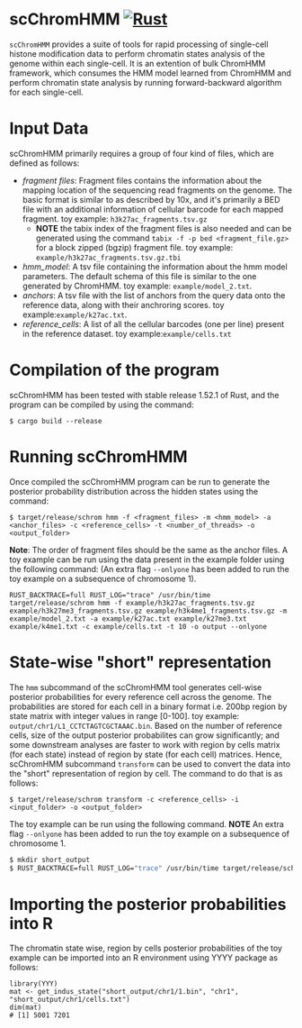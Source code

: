 # scChromHMM [![Rust](https://github.com/satijalab/scChromHMM/actions/workflows/rust.yml/badge.svg)](https://github.com/satijalab/scChromHMM/actions/workflows/rust.yml)

`scChromHMM` provides a suite of tools for rapid processing of single-cell histone modification data to perform chromatin states analysis of the genome within each single-cell. It is an extention of bulk ChromHMM framework, which consumes the HMM model learned from ChromHMM and perform chromatin state analysis by running forward-backward algorithm for each single-cell.

# Input Data
scChromHMM primarily requires a group of four kind of files, which are defined as follows: 
* _fragment files_: Fragment files contains the information about the mapping location of the sequencing read fragments on the genome. The basic format is similar to as described by 10x, and it's primarily a BED file with an additional information of cellular barcode for each mapped fragment. toy example: `h3k27ac_fragments.tsv.gz`
    * **NOTE** the tabix index of the fragment files is also needed and can be generated using the command `tabix -f -p bed <fragment_file.gz>` for a block zipped (bgzip) fragment file. toy example: `example/h3k27ac_fragments.tsv.gz.tbi`
* _hmm_model_: A tsv file containing the information about the hmm model parameters. The default schema of this file is similar to the one generated by ChromHMM. toy example: `example/model_2.txt`.
* _anchors_: A tsv file with the list of anchors from the query data onto the reference data, along with their anchroring scores. toy example:`example/k27ac.txt`.
* _reference_cells_: A list of all the cellular barcodes (one per line) present in the reference dataset. toy example:`example/cells.txt`

# Compilation of the program
scChromHMM has been tested with stable release 1.52.1 of Rust, and the program can be compiled by using the command:

```{bash}
$ cargo build --release
```

# Running scChromHMM
Once compiled the scChromHMM program can be run to generate the posterior probability distribution across the hidden states using the command:
```{bash}
$ target/release/schrom hmm -f <fragment_files> -m <hmm_model> -a <anchor_files> -c <reference_cells> -t <number_of_threads> -o <output_folder>
```
**Note**: The order of fragment files should be the same as the anchor files. A toy example can be run using the data present in the example folder using the following command: (An extra flag `--onlyone` has been added to run the toy example on a subsequence of chromosome 1).
```
RUST_BACKTRACE=full RUST_LOG="trace" /usr/bin/time target/release/schrom hmm -f example/h3k27ac_fragments.tsv.gz example/h3k27me3_fragments.tsv.gz example/h3k4me1_fragments.tsv.gz -m example/model_2.txt -a example/k27ac.txt example/k27me3.txt example/k4me1.txt -c example/cells.txt -t 10 -o output --onlyone
```

# State-wise "short" representation
The `hmm` subcommand of the scChromHMM tool generates cell-wise posterior probabilities for every reference cell across the genome. The probabilities are stored for each cell in a binary format i.e. 200bp region by state matrix with integer values in range [0-100]. toy example: `output/chr1/L1_CCTCTAGTCGCTAAAC.bin`. Based on the number of reference cells, size of the output posterior probabilites can grow significantly; and some downstream analyses are faster to work with region by cells matrix (for each state) instead of region by state (for each cell) matrices. Hence, scChromHMM subcommand `transform` can be used to convert the data into the "short" representation of region by cell. The command to do that is as follows:
```{bash}
$ target/release/schrom transform -c <reference_cells> -i <input_folder> -o <output_folder>
```
The toy example can be run using the following command. **NOTE** An extra flag `--onlyone` has been added to run the toy example on a subsequence of chromosome 1.
```bash
$ mkdir short_output
$ RUST_BACKTRACE=full RUST_LOG="trace" /usr/bin/time target/release/schrom transform -c example/cells.txt -i output -o short_output --onlyone
```

# Importing the posterior probabilities into R
The chromatin state wise, region by cells posterior probabilities of the toy example can be imported into an R environment using YYYY package as follows:
```{R}
library(YYY)
mat <- get_indus_state("short_output/chr1/1.bin", "chr1", "short_output/chr1/cells.txt")
dim(mat)
# [1] 5001 7201
```

